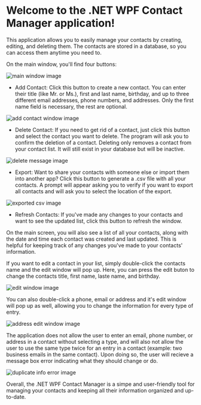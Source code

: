 
# Welcome to the .NET WPF Contact Manager application!

This application allows you to easily manage your contacts by creating, editing, and deleting them. The contacts are stored in a database, so you can access them anytime you need to.

On the main window, you'll find four buttons:

![main window image](screenshots/mainwindow.png)

- Add Contact: Click this button to create a new contact. You can enter their title (like Mr. or Ms.), first and last name, birthday, and up to three different email addresses, phone numbers, and addresses. Only the first name field is necessary, the rest are optional.

![add contact window image](screenshots/newcontact.png)

- Delete Contact: If you need to get rid of a contact, just click this button and select the contact you want to delete. The program will ask you to confirm the deletion of a contact. Deleting only removes a contact from your contact list. It will still exist in your database but will be inactive.

![delete message image](screenshots/delete.png) 

- Export: Want to share your contacts with someone else or import them into another app? Click this button to generate a .csv file with all your contacts. A prompt will appear asking you to verify if you want to export all contacts and will ask you to select the location of the export.

![exported csv image](screenshots/export.png)

- Refresh Contacts: If you've made any changes to your contacts and want to see the updated list, click this button to refresh the window.


On the main screen, you will also see a list of all your contacts, along with the date and time each contact was created and last updated. This is helpful for keeping track of any changes you've made to your contacts' information.

If you want to edit a contact in your list, simply double-click the contacts name and the edit window will pop up. Here, you can press the edit buton to change the contacts title, first name, laste name, and birthday.

![edit window image](screenshots/edit.png)

You can also double-click a phone, email or address and it's edit window will pop up as well, allowing you to change the information for every type of entry.

![address edit window image](screenshots/addressedit.png)

The application does not allow the user to enter an email, phone number, or address in a contact without selecting a type, and will also not allow the user to use the same type twice for an entry in a contact (example: two business emails in the same contact).
Upon doing so, the user will recieve a message box error indicating what they should change or do.

![duplicate info error  image](screenshots/duplicate.png)

Overall, the .NET WPF Contact Manager is a simpe and user-friendly tool for managing your contacts and keeping all their information organized and up-to-date.
